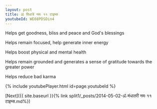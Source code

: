 ```yaml
---
layout: post
title: ॐ विधात्रे नमः ११ टाइम्स
youtubeId: WE08PDSDin4
---
```

 
 
Helps get goodness, bliss and peace and God's blessings
 
Helps remain focused, help generate inner energy 
 
Helps boost physical and mental health 
 
Helps remain grounded and generates a sense of gratitude towards the greater power 
 
Helps reduce bad karma
 
 
 
 


{% include youtubePlayer.html id=page.youtubeId %}
 
[Next]({{ site.baseurl }}{% link  split1/_posts/2014-05-02-ॐ मंधातरी नमः ११ टाइम्स.md%})
 
